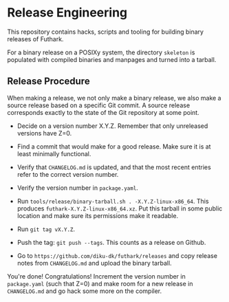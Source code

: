 Release Engineering
===================

This repository contains hacks, scripts and tooling for building
binary releases of Futhark.

For a binary release on a POSIXy system, the directory `skeleton` is
populated with compiled binaries and manpages and turned into a
tarball.

Release Procedure
-----------------

When making a release, we not only make a binary release, we also make
a source release based on a specific Git commit.  A source release
corresponds exactly to the state of the Git repository at some point.

 * Decide on a version number X.Y.Z.  Remember that only unreleased
   versions have Z=0.

 * Find a commit that would make for a good release.  Make sure it is
   at least minimally functional.

 * Verify that `CHANGELOG.md` is updated, and that the most recent
   entries refer to the correct version number.

 * Verify the version number in `package.yaml`.

 * Run `tools/release/binary-tarball.sh . -X.Y.Z-linux-x86_64`.  This
   produces `futhark-X.Y.Z-linux-x86_64.xz`.  Put this tarball in some
   public location and make sure its permissions make it readable.

 * Run `git tag vX.Y.Z`.

 * Push the tag: `git push --tags`.  This counts as a release on
   Github.

 * Go to `https://github.com/diku-dk/futhark/releases` and copy
   release notes from `CHANGELOG.md` and upload the binary tarball.

You're done!  Congratulations!  Increment the version number in
`package.yaml` (such that Z=0) and make room for a new release in
`CHANGELOG.md` and go hack some more on the compiler.
